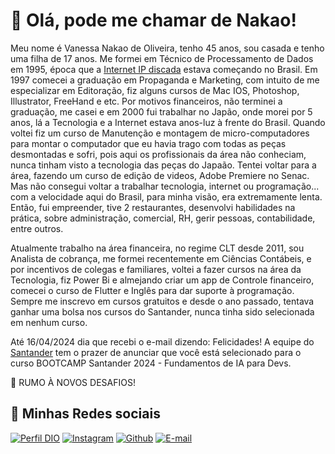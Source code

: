 # 👋 Olá, pode me chamar de Nakao!
Meu nome é Vanessa Nakao de Oliveira, tenho 45 anos, sou casada e tenho uma filha de 17 anos. Me formei em Técnico de Processamento de Dados em 1995, época que a [Internet IP discada](https://www.rnp.br/noticias/historia-por-tras-dos-20-anos-da-internet-comercial-no-brasil#:~:text=Em%201995%2C%20o%20Brasil%20veio,da%20internet%20comercial%20no%20Brasil.) estava começando no Brasil. Em 1997 comecei a graduação em Propaganda e Marketing, com intuito de me especializar em Editoração, fiz alguns cursos de Mac IOS, Photoshop, Illustrator, FreeHand e etc. Por motivos financeiros, não terminei a graduação, me casei e em 2000 fui trabalhar no Japão, onde morei por 5 anos, lá a Tecnologia e a Internet estava anos-luz à frente do Brasil. Quando voltei fiz um curso de Manutenção e montagem de micro-computadores para montar o computador que eu havia trago com todas as peças desmontadas e sofri, pois aqui os profissionais da área não conheciam, nunca tinham visto a tecnologia das peças do Japaão. Tentei voltar para a área, fazendo um curso de edição de videos, Adobe Premiere no Senac. Mas não consegui voltar a trabalhar tecnologia, internet ou programação... com a velocidade aqui do Brasil, para minha visão, era extremamente lenta. Então, fui empreender, tive 2 restaurantes, desenvolvi habilidades na prática, sobre administração, comercial, RH, gerir pessoas, contabilidade, entre outros. 

Atualmente trabalho na área financeira, no regime CLT desde 2011, sou Analista de cobrança, me formei recentemente em Ciências Contábeis, e por incentivos de colegas e familiares, voltei a fazer cursos na área da Tecnologia, fiz Power Bi e almejando criar um app de Controle financeiro, comecei o curso de Flutter e Inglês para dar suporte à programação. Sempre me inscrevo em cursos gratuitos e desde o ano passado, tentava ganhar uma bolsa nos cursos do Santander, nunca tinha sido selecionada em nenhum curso.

Até 16/04/2024 dia que recebi o e-mail dizendo: Felicidades! A equipe do [Santander](santanderopenacademy.com) tem o prazer de anunciar que você está selecionado para o curso BOOTCAMP Santander 2024 - Fundamentos de IA para Devs.

🚀 RUMO À NOVOS DESAFIOS!


## 📱 Minhas Redes sociais


[![Perfil DIO](https://img.shields.io/badge/-Meu%20Perfil%20na%20DIO-30A3DC?style=for-the-badge)](https://www.dio.me/users/van_nakao) [![Instagram](https://img.shields.io/badge/-Instagram-%23E4405F?style=for-the-badge&logo=instagram&logoColor=white)](https://www.instagram.com/invites/contact/?i=z0zh56pb6exa&utm_content=2zmg5e) [![Github](https://img.shields.io/badge/Github-000?style=for-the-badge&logo=Github&logoColor=fffff)](https://github.com/EstiloNaka) [![E-mail](https://img.shields.io/badge/-Email-0077B5?style=for-the-badge&logo=microsoft-outlook&logoColor=white)](mailto:van.nakao@gmail.com)

